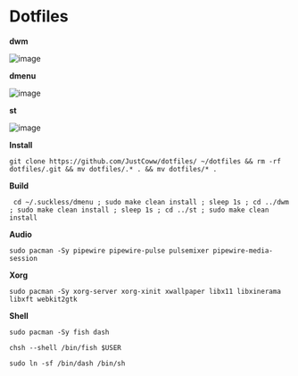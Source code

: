 # Dotfiles

**dwm**

![image](https://user-images.githubusercontent.com/68345611/158036862-040ecc3b-868b-4946-a6d3-137d663a283d.png)


**dmenu**

![image](https://user-images.githubusercontent.com/68345611/158036938-aa2ba3ff-9a11-42ca-b67d-01afdded6208.png)


**st**

![image](https://user-images.githubusercontent.com/68345611/158036960-d6b12805-da18-4997-9995-2159ccb204e5.png)


**Install**
```
git clone https://github.com/JustCoww/dotfiles/ ~/dotfiles && rm -rf dotfiles/.git && mv dotfiles/.* . && mv dotfiles/* .
```

**Build**
```
 cd ~/.suckless/dmenu ; sudo make clean install ; sleep 1s ; cd ../dwm ; sudo make clean install ; sleep 1s ; cd ../st ; sudo make clean install
```


**Audio**
```
sudo pacman -Sy pipewire pipewire-pulse pulsemixer pipewire-media-session
```


**Xorg**
```
sudo pacman -Sy xorg-server xorg-xinit xwallpaper libx11 libxinerama libxft webkit2gtk
```


**Shell**

```
sudo pacman -Sy fish dash
```
```
chsh --shell /bin/fish $USER
```
```
sudo ln -sf /bin/dash /bin/sh
```
